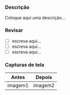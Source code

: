 ### Descrição

Coloque aqui uma descrição...

### Revisar

- [ ] escreva aqui...
- [ ] escreva aqui...
- [ ] escreva aqui...

### Capturas de tela

| Antes | Depois |
| ----- | ------ |
| imagem1 | imagem2 |